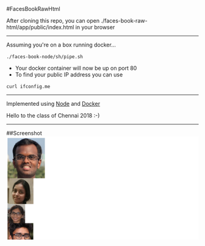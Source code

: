 #FacesBookRawHtml

After cloning this repo, you can open
./faces-book-raw-html/app/public/index.html in your
browser

- - - -

Assuming you're on a box running docker...
```
./faces-book-node/sh/pipe.sh
```
- Your docker container will now be up on port 80
- To find your public IP address you can use
```
curl ifconfig.me
```

- - - -

Implemented using
[Node](https://nodejs.org/en/) and
[Docker](https://www.docker.com/)

Hello to the class of Chennai 2018 :-)

- - - -
##Screenshot
![screenshot](/img/faces-book.png)

